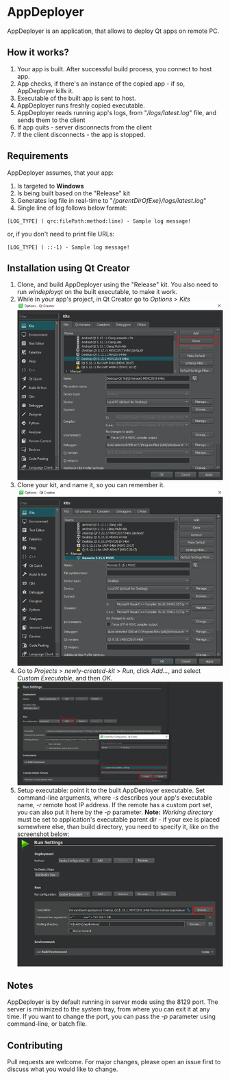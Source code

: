 # AppDeployer

AppDeployer is an application, that allows to deploy Qt apps on remote PC.

## How it works?

1) Your app is built. After successful build process, you connect to host app.
2) App checks, if there's an instance of the copied app - if so, AppDeployer kills it.
3) Executable of the built app is sent to host.
4) AppDeployer runs freshly copied executable.
5) AppDeployer reads running app's logs, from "*/logs/latest.log*" file, and sends them to the client
6) If app quits - server disconnects from the client
7) If the client disconnects - the app is stopped.

## Requirements
AppDeployer assumes, that your app:

1) Is targeted to **Windows**
1) Is being built based on the "Release" kit
2) Generates log file in real-time to "*{parentDirOfExe}/logs/latest.log*"
3) Single line of log follows below format: 
```
[LOG_TYPE] ( qrc:filePath:method:line) - Sample log message!
```
or, if you don't need to print file URLs:
```
[LOG_TYPE] ( ::-1) - Sample log message!
```


## Installation using Qt Creator

1) Clone, and build AppDeployer using the "Release" kit. You also need to run *windeployqt* on the built executable, to make it work.
2) While in your app's project, in Qt Creator go to *Options* > *Kits*
![Step1](assets/install-screens/step1.png)
3) Clone your kit, and name it, so you can remember it.
![Step2](assets/install-screens/step2.png)
4) Go to *Projects* > *newly-created-kit* > *Run*, click *Add...*, and select *Custom Executable*, and then *OK*.
![Step3](assets/install-screens/step3.png)
5) Setup executable: point it to the built AppDeployer executable. Set command-line arguments, where *-s* describes your app's executable name, *-r* remote host IP address. If the remote has a custom port set, you can also put it here by the *-p* parameter. **Note:** *Working directory* must be set to application's executable parent dir - if your exe is placed somewhere else, than build directory, you need to specify it, like on the screenshot below:
![Step4](assets/install-screens/step4.png)

## Notes

AppDeployer is by default running in server mode using the 8129 port. The server is minimized to the system tray, from where you can exit it at any time. If you want to change the port, you can pass the *-p* parameter using command-line, or batch file.

## Contributing
Pull requests are welcome. For major changes, please open an issue first to discuss what you would like to change.

